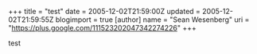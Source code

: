 +++
title = "test"
date = 2005-12-02T21:59:00Z
updated = 2005-12-02T21:59:55Z
blogimport = true 
[author]
	name = "Sean Wesenberg"
	uri = "https://plus.google.com/111523202047342274226"
+++

test
